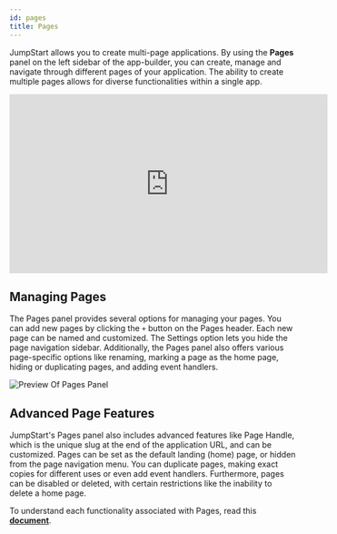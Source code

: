 ```yaml
---
id: pages
title: Pages
---
```


JumpStart allows you to create multi-page applications. By using the **Pages** panel on the left sidebar of the app-builder, you can create, manage and navigate through different pages of your application. The ability to create multiple pages allows for diverse functionalities within a single app.

<div class="video-container">
    <iframe width="560" height="315" src="https://www.youtube.com/embed/pCpiWXp98tU?si=hzK-jvsynUwms4mU&rel=0" frameborder="0" allow="accelerometer; autoplay; encrypted-media; gyroscope; picture-in-picture" allowfullscreen></iframe>
</div>

<div style={{paddingTop:'24px', paddingBottom:'24px'}}>

## Managing Pages
The Pages panel provides several options for managing your pages. You can add new pages by clicking the `+` button on the Pages header. Each new page can be named and customized. The Settings option lets you hide the page navigation sidebar. Additionally, the Pages panel also offers various page-specific options like renaming, marking a page as the home page, hiding or duplicating pages, and adding event handlers.

<div style={{textAlign: 'center'}}>
    <img className="screenshot-full" src="/img/jumpstart-concepts/pages/pages-preview.png" alt="Preview Of Pages Panel" />
</div>

</div>

<div style={{paddingTop:'24px', paddingBottom:'24px'}}>

## Advanced Page Features
JumpStart's Pages panel also includes advanced features like Page Handle, which is the unique slug at the end of the application URL, and can be customized. Pages can be set as the default landing (home) page, or hidden from the page navigation menu. You can duplicate pages, making exact copies for different uses or even add event handlers. Furthermore, pages can be disabled or deleted, with certain restrictions like the inability to delete a home page. 

</div>

To understand each functionality associated with Pages, read this **[document](/docs/tutorial/pages/)**.